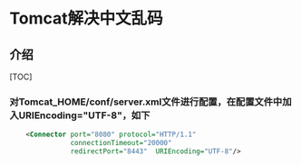 # Tomcat解决中文乱码

## 介绍

[TOC]

### 对Tomcat_HOME/conf/server.xml文件进行配置，在配置文件中加入URIEncoding="UTF-8"，如下

```xml
    <Connector port="8080" protocol="HTTP/1.1"
               connectionTimeout="20000"
               redirectPort="8443"  URIEncoding="UTF-8"/>
```